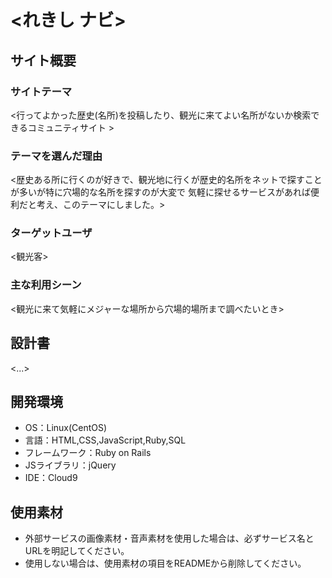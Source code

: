 # <れきし ナビ>

## サイト概要
### サイトテーマ
<行ってよかった歴史(名所)を投稿したり、観光に来てよい名所がないか検索できるコミュニティサイト >

### テーマを選んだ理由
<歴史ある所に行くのが好きで、観光地に行くが歴史的名所をネットで探すことが多いが特に穴場的な名所を探すのが大変で
  気軽に探せるサービスがあれば便利だと考え、このテーマにしました。>

### ターゲットユーザ
<観光客>

### 主な利用シーン
<観光に来て気軽にメジャーな場所から穴場的場所まで調べたいとき>

## 設計書
<...>

## 開発環境
- OS：Linux(CentOS)
- 言語：HTML,CSS,JavaScript,Ruby,SQL
- フレームワーク：Ruby on Rails
- JSライブラリ：jQuery
- IDE：Cloud9

## 使用素材
- 外部サービスの画像素材・音声素材を使用した場合は、必ずサービス名とURLを明記してください。
- 使用しない場合は、使用素材の項目をREADMEから削除してください。